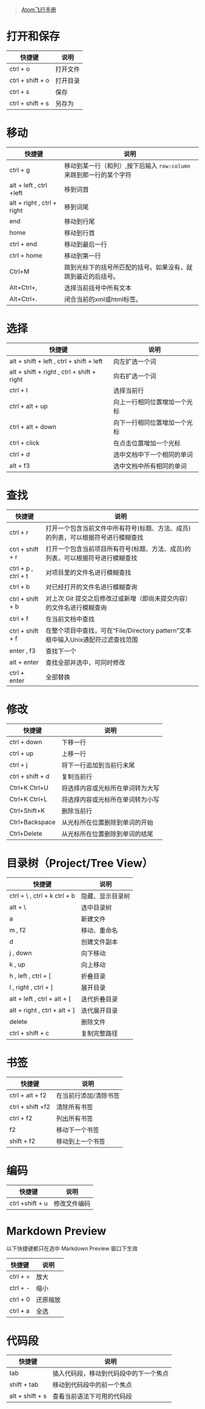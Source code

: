 > [Atom飞行手册](https://wizardforcel.gitbooks.io/atom-flight-manual-zh-cn/content/index.html)

# 打开和保存

| 快捷键           | 说明     |
| ---------------- | -------- |
| ctrl + o         | 打开文件 |
| ctrl + shift + o | 打开目录 |
| ctrl + s         | 保存     |
| ctrl + shift + s | 另存为   |

# 移动

| 快捷键                     | 说明                                                         |
| -------------------------- | ------------------------------------------------------------ |
| ctrl + g                   | 移动到某一行（和列）,按下后输入 `row:column` 来跳到那一行的某个字符 |
| alt + left , ctrl +left    | 移到词首                                                     |
| alt + right , ctrl + right | 移到词尾                                                     |
| end                        | 移动到行尾                                                   |
| home                       | 移动到行首                                                   |
| ctrl + end                 | 移动到最后一行                                               |
| ctrl + home                | 移动到第一行                                                 |
| Ctrl+M                     | 跳到光标下的括号所匹配的括号。如果没有，就跳到最近的后括号。 |
| Alt+Ctrl+,                 | 选择当前括号中所有文本                                       |
| Alt+Ctrl+.                 | 闭合当前的xml或html标签。                                    |


# 选择
| 快捷键                                      | 说明                         |
| ------------------------------------------- | ---------------------------- |
| alt + shift + left , ctrl + shift + left    | 向左扩选一个词               |
| alt + shift  + right , ctrl + shift + right | 向右扩选一个词               |
| ctrl + l                                    | 选择当前行                   |
| ctrl + alt + up                             | 向上一行相同位置增加一个光标 |
| ctrl + alt + down                           | 向下一行相同位置增加一个光标 |
| ctrl + click                                | 在点击位置增加一个光标       |
| ctrl + d                                    | 选中文档中下一个相同的单词   |
| alt + f3                                    | 选中文档中所有相同的单词     |


# 查找

| 快捷键 | 说明 |
| ------ | ---- |
| ctrl + r                   | 打开一个包含当前文件中所有符号(标题、方法、成员)的列表，可以根据符号进行模糊查找 |
| ctrl + shift + r           | 打开一个包含当前项目所有符号(标题、方法、成员)的列表，可以根据符号进行模糊查找 |
| ctrl + p , ctrl + t | 对项目里的文件名进行模糊查找 |
| ctrl + b | 对已经打开的文件名进行模糊查询 |
| ctrl + shift + b | 对上次 Git 提交之后修改过或新增（即尚未提交内容）的文件名进行模糊查询 |
| ctrl + f | 在当前文档中查找 |
| ctrl + shift + f | 在整个项目中查找，可在“File/Directory pattern”文本框中输入Unix通配符过滤查找范围 |
| enter , f3 | 查找下一个 |
| alt + enter | 查找全部并选中，可同时修改 |
| ctrl + enter | 全部替换 |

# 修改

| 快捷键            | 说明                             |
| ----------------- | -------------------------------- |
| ctrl + down       | 下移一行                         |
| ctrl + up         | 上移一行                         |
| ctrl + j          | 将下一行追加到当前行末尾         |
| ctrl + shift  + d | 复制当前行                       |
| Ctrl+K Ctrl+U     | 将选择内容或光标所在单词转为大写 |
| Ctrl+K Ctrl+L     | 将选择内容或光标所在单词转为小写 |
| Ctrl+Shift+K      | 删除当前行                       |
| Ctrl+Backspace    | 从光标所在位置删除到单词的开始   |
| Ctrl+Delete       | 从光标所在位置删除到单词的结尾   |

# 目录树（Project/Tree View）

| 快捷键                       | 说明             |
| ---------------------------- | ---------------- |
| ctrl + \ , ctrl + k ctrl + b | 隐藏、显示目录树 |
| alt + \                      | 选中目录树       |
| a                            | 新建文件         |
| m , f2                       | 移动、重命名     |
| d                            | 创建文件副本     |
| j , down                     | 向下移动         |
| k , up                       | 向上移动         |
| h , left , ctrl + [          | 折叠目录         |
| l , right , ctrl + ]         | 展开目录         |
| alt + left , ctrl + alt + [  | 迭代折叠目录     |
| alt + right , ctrl + alt + ] | 迭代展开目录     |
| delete                       | 删除文件         |
| ctrl + shift + c             | 复制完整路径     |

# 书签

| 快捷键           | 说明                  |
| ---------------- | --------------------- |
| ctrl + alt + f2  | 在当前行添加/清除书签 |
| ctrl + shift +f2 | 清除所有书签          |
| ctrl + f2        | 列出所有书签          |
| f2               | 移动下一个书签        |
| shift + f2       | 移动到上一个书签      |

# 编码

| 快捷键          | 说明         |
| --------------- | ------------ |
| ctrl +shift + u | 修改文件编码 |

# Markdown Preview

以下快捷键都只在选中 Markdown Preview 窗口下生效

| 快捷键   | 说明     |
| -------- | -------- |
| ctrl + = | 放大     |
| ctrl + - | 缩小     |
| ctrl + 0 | 还原缩放 |
| ctrl + a | 全选     |

# 代码段

| 快捷键          | 说明                                   |
| --------------- | -------------------------------------- |
| tab             | 插入代码段，移动到代码段中的下一个焦点 |
| shift + tab     | 移动到代码段中的前一个焦点             |
| alt + shift + s | 查看当前语法下可用的代码段             |

